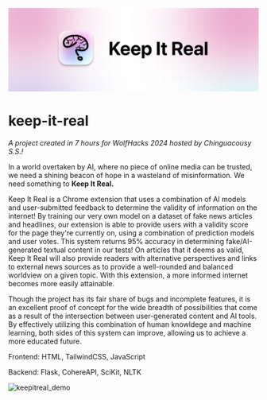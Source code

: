 ![banner](./assets/banner.png)
# keep-it-real
*A project created in 7 hours for WolfHacks 2024 hosted by Chinguacousy S.S.!*

In a world overtaken by AI, where no piece of online media can be trusted, we need a shining beacon of hope in a wasteland of misinformation. We need something to **Keep It Real.**

Keep It Real is a Chrome extension that uses a combination of AI models and user-submitted feedback to determine the validity of information on the internet! By training our very own model on a dataset of fake news articles and headlines, our extension is able to provide users with a validity score for the page they're currently on, using a combination of prediction models and user votes. This system returns 95% accuracy in determining fake/AI-generated textual content in our tests! On articles that it deems as valid, Keep It Real will also provide readers with alternative perspectives and links to external news sources as to provide a well-rounded and balanced worldview on a given topic. With this extension, a more informed internet becomes more easily attainable.

Though the project has its fair share of bugs and incomplete features, it is an excellent proof of concept for the wide breadth of possibilities that come as a result of the intersection between user-generated content and AI tools. By effectively utilizing this combination of human knowldege and machine learning, both sides of this system can improve, allowing us to achieve a more educated future.

Frontend: HTML, TailwindCSS, JavaScript

Backend: Flask, CohereAPI, SciKit, NLTK

![keepitreal_demo](https://github.com/ameya-g-git/keep-it-real/assets/121361927/f7a47725-919b-4a75-b18a-00b8828d42d2)

